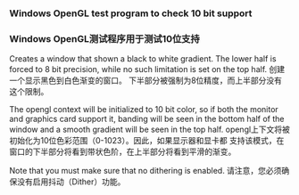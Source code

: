 ### Windows OpenGL test program to check 10 bit support ###
### Windows OpenGL测试程序用于测试10位支持 ###

Creates a window that shown a black to white gradient. The lower
half is forced to 8 bit precision, while no such limitation is
set on the top half.
创建一个显示黑色到白色渐变的窗口。 下半部分被强制为8位精度，而上半部分没有
这个限制。

The opengl context will be initialized to 10 bit color, so if both
the monitor and graphics card support it, banding will be seen in the
bottom half of the window and a smooth gradient will be seen in the
top half.
opengl上下文将被初始化为10位色彩范围（0-1023）。因此，如果显示器和显卡都
支持该模式，在窗口的下半部分将看到带状色阶，在上半部分将看到平滑的渐变。

Note that you must make sure that no dithering is enabled.
请注意，您必须确保没有启用抖动（Dither）功能。
